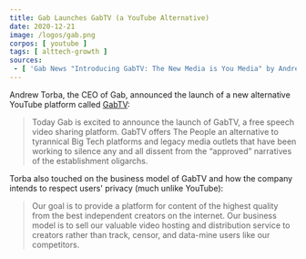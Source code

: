 ```yaml
---
title: Gab Launches GabTV (a YouTube Alternative)
date: 2020-12-21
image: /logos/gab.png
corpos: [ youtube ]
tags: [ alttech-growth ]
sources:
 - [ 'Gab News "Introducing GabTV: The New Media is You Media" by Andrew Torba (21 Dec 2020)', 'archive.is/VSMtx' ]
---
```


Andrew Torba, the CEO of Gab, announced the launch of a new alternative YouTube
platform called [GabTV](https://tv.gab.com/):

> Today Gab is excited to announce the launch of GabTV, a free speech video
> sharing platform. GabTV offers The People an alternative to tyrannical Big
> Tech platforms and legacy media outlets that have been working to silence any
> and all dissent from the “approved” narratives of the establishment
> oligarchs.

Torba also touched on the business model of GabTV and how the company intends
to respect users' privacy (much unlike YouTube):

> Our goal is to provide a platform for content of the highest quality from the
> best independent creators on the internet. Our business model is to sell our
> valuable video hosting and distribution service to creators rather than
> track, censor, and data-mine users like our competitors.
